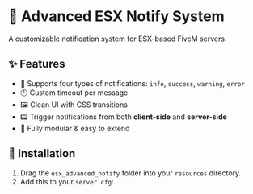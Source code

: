 # 🚀 Advanced ESX Notify System

A customizable notification system for ESX-based FiveM servers.

## ✨ Features

- 🔔 Supports four types of notifications: `info`, `success`, `warning`, `error`
- 🕒 Custom timeout per message
- 🖼️ Clean UI with CSS transitions
- 📟 Trigger notifications from both **client-side** and **server-side**
- 🧱 Fully modular & easy to extend

## 🧰 Installation

1. Drag the `esx_advanced_notify` folder into your `resources` directory.
2. Add this to your `server.cfg`:

